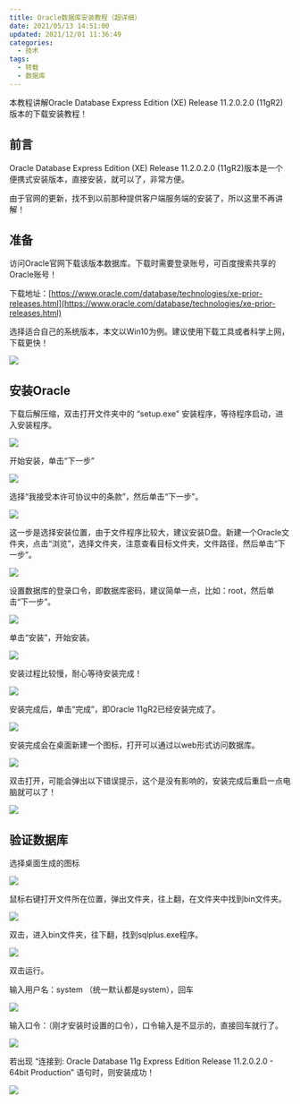 ```yaml
---
title: Oracle数据库安装教程（超详细）
date: 2021/05/13 14:51:00
updated: 2021/12/01 11:36:49
categories: 
  - 技术
tags: 
  - 转载
  - 数据库
---
```


本教程讲解Oracle Database Express Edition (XE) Release 11.2.0.2.0 (11gR2)版本的下载安装教程！

<!-- more -->

## 前言

Oracle Database Express Edition (XE) Release 11.2.0.2.0 (11gR2)版本是一个便携式安装版本，直接安装，就可以了，非常方便。

由于官网的更新，找不到以前那种提供客户端服务端的安装了，所以这里不再讲解！

## 准备

访问Oracle官网下载该版本数据库。下载时需要登录账号，可百度搜索共享的Oracle账号！

下载地址：[https://www.oracle.com/database/technologies/xe-prior-releases.html](https://www.oracle.com/database/technologies/xe-prior-releases.html)

选择适合自己的系统版本，本文以Win10为例。建议使用下载工具或者科学上网，下载更快！

![](https://cdn.jsdelivr.net/gh/shuxhan/pic-cdn@e1f7fcbd785a29e7557097df1755aed89c16c968/2021/05/11/99cc9b081e46194f8b640e2f352d89f6.png)

## 安装Oracle

下载后解压缩，双击打开文件夹中的 “setup.exe" 安装程序，等待程序启动，进入安装程序。

![](https://cdn.jsdelivr.net/gh/shuxhan/pic-cdn@1c5eba14ea8007304de26481b669b4cff9426974/2021/05/13/df3abc5a83b7c91f00cf6cf567e1b359.png)

开始安装，单击“下一步”

![](https://cdn.jsdelivr.net/gh/shuxhan/pic-cdn@a498eff439c7a1fb6ecf689b340a2991a6762244/2021/05/13/6b374bd36f944a00280fab1e2f815373.png)

选择“我接受本许可协议中的条款”，然后单击“下一步”。

![](https://cdn.jsdelivr.net/gh/shuxhan/pic-cdn@1baf820117dab495d28f03fcdfb67a3381c5cc58/2021/05/13/3d6083366f666aec5501c49f1e779d32.png)

这一步是选择安装位置，由于文件程序比较大，建议安装D盘。新建一个Oracle文件夹，点击“浏览”，选择文件夹，注意查看目标文件夹，文件路径，然后单击“下一步”。

![](https://cdn.jsdelivr.net/gh/shuxhan/pic-cdn@d03796ad1360ebcf299a1256c285a9954139d26f/2021/05/13/5e499a1e837713df54db8b0b30158597.png)

设置数据库的登录口令，即数据库密码，建议简单一点，比如：root，然后单击“下一步”。

![](https://cdn.jsdelivr.net/gh/shuxhan/pic-cdn@d7620084d1fa96b23b0fe857d3a3966334bcb254/2021/05/13/e3e27b7444149da7bad8697ae5ed6e8f.png)

单击“安装”，开始安装。

![](https://cdn.jsdelivr.net/gh/shuxhan/pic-cdn@a524ceec42f824eb97159548be97f845e8f69922/2021/05/13/fa6e9c01746ab85be71069ceaaff3f9d.png)

安装过程比较慢，耐心等待安装完成！

![](https://cdn.jsdelivr.net/gh/shuxhan/pic-cdn@a011e4ff700ed49bd56112a92b3c7389392be504/2021/05/13/c546d78497d65d38ed9edb0a65a0cf9c.png)

安装完成后，单击“完成”，即Oracle 11gR2已经安装完成了。

![](https://cdn.jsdelivr.net/gh/shuxhan/pic-cdn@0b5485723c2b077a44e7b26abd36068e22d3adce/2021/05/13/40bffb1334b9db9aec7b7ad1947539ca.png)

安装完成会在桌面新建一个图标，打开可以通过以web形式访问数据库。

![](https://cdn.jsdelivr.net/gh/shuxhan/pic-cdn@9f98f96ad0a8cbcc25396774457ed673d9d290ae/2021/05/13/04d4abda4d784b316a2e59d33df4027a.png)

双击打开，可能会弹出以下错误提示，这个是没有影响的，安装完成后重启一点电脑就可以了！

![](https://cdn.jsdelivr.net/gh/shuxhan/pic-cdn@6ff05993f14aa903721fd584aa4d87c1cf19ab52/2021/05/13/6b0a4050880c0304e2f0b9f11a6a68d3.png)

## 验证数据库

选择桌面生成的图标

![](https://cdn.jsdelivr.net/gh/shuxhan/pic-cdn@9f98f96ad0a8cbcc25396774457ed673d9d290ae/2021/05/13/04d4abda4d784b316a2e59d33df4027a.png)

鼠标右键打开文件所在位置，弹出文件夹，往上翻，在文件夹中找到bin文件夹。

![](https://cdn.jsdelivr.net/gh/shuxhan/pic-cdn@a526321b88a4d748a7aa76b9222e812b800db612/2021/05/13/dfb0416ef070cf8a0d40346978711b27.png)

双击，进入bin文件夹，往下翻，找到sqlplus.exe程序。

![](https://cdn.jsdelivr.net/gh/shuxhan/pic-cdn@5147b48ae28e6a5aa4dfeb8349cd69c99cd901f2/2021/05/13/c7d4881fd814068a2f80a2cb93e84446.png)

双击运行。


输入用户名：system （统一默认都是system），回车

![](https://cdn.jsdelivr.net/gh/shuxhan/pic-cdn@940caba68b237ab9e0a7e3a2ebf797faa7e4e26a/2021/05/13/8b4fd08621b9be9e8d21dc2139197408.png)

输入口令：（刚才安装时设置的口令），口令输入是不显示的，直接回车就行了。

![](https://cdn.jsdelivr.net/gh/shuxhan/pic-cdn@cccfaf923a89a22488b0e5909b1e66ffaf26fbe9/2021/05/13/a0f5417730e52a5a0f1693958364ea7e.png)

若出现 “连接到: Oracle Database 11g Express Edition Release 11.2.0.2.0 - 64bit Production” 语句时，则安装成功！

![](https://cdn.jsdelivr.net/gh/shuxhan/pic-cdn@121f078ebe25c5553eb55aeae2448c1a05896c62/2021/05/13/d13a463bde29e2148c9984468b7b67e5.png)

